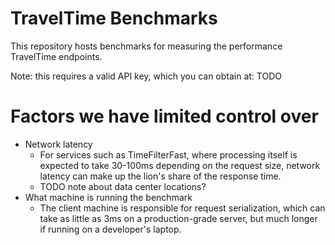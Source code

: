 # TravelTime Benchmarks

This repository hosts benchmarks for measuring the performance TravelTime endpoints.

Note: this requires a valid API key, which you can obtain at: TODO

# Factors we have limited control over

* Network latency
  * For services such as TimeFilterFast, where processing itself is expected to take 30-100ms depending on the request size, network latency can make up the lion's share of the response time.
  * TODO note about data center locations? 
* What machine is running the benchmark
  * The client machine is responsible for request serialization, which can take as little as 3ms on a production-grade server, but much longer if running on a developer's laptop. 
